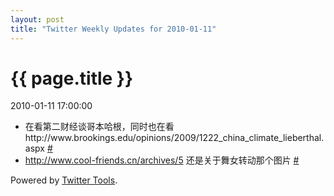 ```yaml
---
layout: post
title: "Twitter Weekly Updates for 2010-01-11"
---
```


<h1> {{ page.title }} </h1> <p class='meta'>2010-01-11 17:00:00</p>

<ul class="aktt_tweet_digest">
	<li>在看第二财经谈哥本哈根，同时也在看http://www.brookings.edu/opinions/2009/1222_china_climate_lieberthal.aspx <a href="http://twitter.com/Joshua_C/statuses/7557841646">#</a></li>
	<li><a href="http://www.cool-friends.cn/archives/5" rel="nofollow">http://www.cool-friends.cn/archives/5</a> 还是关于舞女转动那个图片 <a href="http://twitter.com/Joshua_C/statuses/7391581351">#</a></li>
</ul>
<p class="aktt_credit">Powered by <a href="http://alexking.org/projects/wordpress">Twitter Tools</a>.</p>